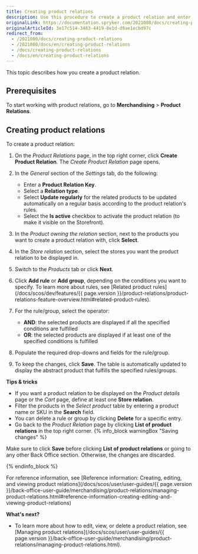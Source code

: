 ```yaml
---
title: Creating product relations
description: Use this procedure to create a product relation and enter all the required values in the Back Office.
originalLink: https://documentation.spryker.com/2021080/docs/creating-product-relations
originalArticleId: 3e17c514-3483-4419-8e1d-d9ae1ecbd97c
redirect_from:
  - /2021080/docs/creating-product-relations
  - /2021080/docs/en/creating-product-relations
  - /docs/creating-product-relations
  - /docs/en/creating-product-relations
---
```


This topic describes how you create a product relation.

## Prerequisites

To start working with product relations, go to **Merchandising** > **Product Relations**.

## Creating product relations

To create a product relation:
1. On the *Product Relations* page, in the top right corner, click **Create Product Relation**. The *Create Product Relation* page opens.
2. In  the *General* section of the *Settings* tab, do the following:
    * Enter a **Product Relation Key**.
    * Select a **Relation type**.
    * Select **Update regularly** for the related products to be updated automatically on a regular basis according to the product relation's rules.
    * Select the **Is active** checkbox to activate the product relation (to make it visible on the Storefront).
3. In the *Product owning the relation* section,  next to the products you want to create a product relation with, click **Select**.

4. In the *Store relation* section, select the stores you want the product relation to be displayed in.

5. Switch to the *Products* tab or click **Next**.

6. Click **Add rule** or **Add group**, depending on the conditions you want to specify. To learn more about rules, see [Related product rules](/docs/scos/dev/features/{{ page.version }}/product-relations/product-relations-feature-overview.html#related-product-rules).  

7. For the rule/group, select the operator:
    * **AND**: the selected products are displayed if all the specified conditions are fulfilled
    * **OR**: the selected products are displayed if at least one of the specified conditions is fulfilled

8. Populate the required drop-downs and fields for the rule/group.

9. To keep the changes, click **Save**. The table is automatically updated to display the abstract product that fulfills the specified rules/groups.

**Tips & tricks**

* If you want a product relation to be displayed on the *Product details* page or the *Cart* page, define at least one **Store relation**.
* Filter the products in the *Select product* table by entering a product name or SKU in the **Search** field.
* You can delete a rule or group by clicking **Delete** for a specific entry.
* Go back to the *Product Relation* page by clicking **List of product relations** in the top right corner. 
{% info_block warningBox "Saving changes" %}

Make sure to click **Save** before clicking **List of product relations** or going to any other Back Office section. Otherwise, the changes are discarded.  

{% endinfo_block %}

For reference information, see [Reference information: Creating, editing, and viewing product relations](/docs/scos/user/user-guides/{{ page.version }}/back-office-user-guide/merchandising/product-relations/managing-product-relations.html#reference-information-creating-editing-and-viewing-product-relations)

**What's next?**

* To learn more about how to edit, view, or delete a product relation, see [Managing product relations](/docs/scos/user/user-guides/{{ page.version }}/back-office-user-guide/merchandising/product-relations/managing-product-relations.html).

